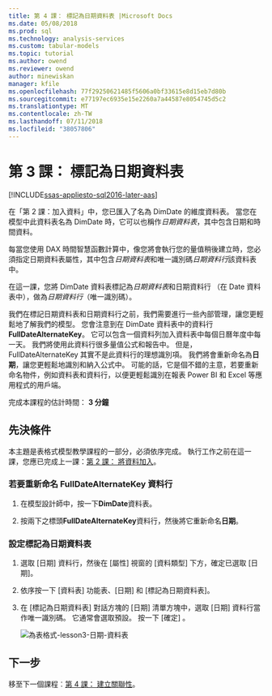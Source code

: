 ```yaml
---
title: 第 4 課： 標記為日期資料表 |Microsoft Docs
ms.date: 05/08/2018
ms.prod: sql
ms.technology: analysis-services
ms.custom: tabular-models
ms.topic: tutorial
ms.author: owend
ms.reviewer: owend
author: minewiskan
manager: kfile
ms.openlocfilehash: 77f29250621485f5606a0bf33615e8d15eb7d80b
ms.sourcegitcommit: e77197ec6935e15e2260a7a44587e8054745d5c2
ms.translationtype: MT
ms.contentlocale: zh-TW
ms.lasthandoff: 07/11/2018
ms.locfileid: "38057806"
---
```

# <a name="lesson-3-mark-as-date-table"></a>第 3 課： 標記為日期資料表
[!INCLUDE[ssas-appliesto-sql2016-later-aas](../includes/ssas-appliesto-sql2016-later-aas.md)]

在「第 2 課：加入資料」中，您已匯入了名為 DimDate 的維度資料表。 當您在模型中此資料表名為 DimDate 時，它可以也稱作*日期資料表*，其中包含日期和時間資料。  
  
每當您使用 DAX 時間智慧函數計算中，像您將會執行您的量值稍後建立時，您必須指定日期資料表屬性，其中包含*日期資料表*和唯一識別碼*日期資料行*該資料表中。
  
在這一課，您將 DimDate 資料表標記為*日期資料表*和日期資料行 （在 Date 資料表中），做為*日期資料行*（唯一識別碼）。  

我們在標記日期資料表和日期資料行之前，我們需要進行一些內部管理，讓您更輕鬆地了解我們的模型。 您會注意到在 DimDate 資料表中的資料行**FullDateAlternateKey**。 它可以包含一個資料列加入資料表中每個日曆年度中每一天。 我們將使用此資料行很多量值公式和報告中。 但是，FullDateAlternateKey 其實不是此資料行的理想識別項。 我們將會重新命名為**日期**，讓您更輕鬆地識別和納入公式中。 可能的話，它是個不錯的主意，若要重新命名物件，例如資料表和資料行，以便更輕鬆識別在報表 Power BI 和 Excel 等應用程式的用戶端。 
  
完成本課程的估計時間： **3 分鐘**  
  
## <a name="prerequisites"></a>先決條件  
本主題是表格式模型教學課程的一部分，必須依序完成。 執行工作之前在這一課，您應已完成上一課：[第 2 課： 將資料加入](../analysis-services/lesson-2-add-data.md)。 

### <a name="to-rename-the-fulldatealternatekey-column"></a>若要重新命名 FullDateAlternateKey 資料行

1.  在模型設計師中，按一下**DimDate**資料表。

2.  按兩下之標頭**FullDateAlternateKey**資料行，然後將它重新命名**日期**。

  
### <a name="to-set-mark-as-date-table"></a>設定標記為日期資料表  
  
1.  選取 [日期] 資料行，然後在 [屬性] 視窗的 [資料類型] 下方，確定已選取 [日期]。  
  
2.  依序按一下 [資料表] 功能表、[日期] 和 [標記為日期資料表]。  
  
3.  在 [標記為日期資料表] 對話方塊的 [日期] 清單方塊中，選取 [日期] 資料行當作唯一識別碼。 它通常會選取預設。 按一下 [確定] 。 

    ![為表格式-lesson3-日期-資料表](../analysis-services/media/as-tabular-lesson3-date-table.png)
  

## <a name="whats-next"></a>下一步
移至下一個課程︰[第 4 課： 建立關聯性](../analysis-services/lesson-4-create-relationships.md)。
  
